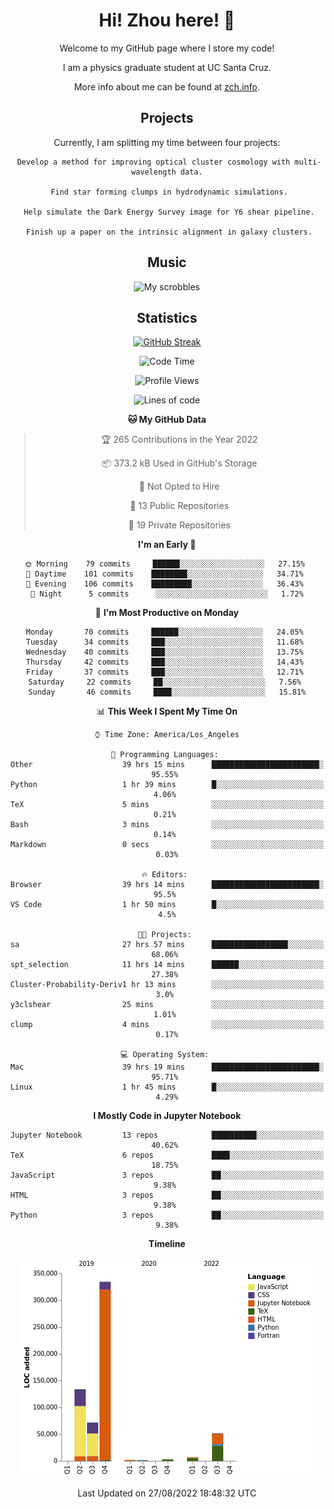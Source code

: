 <div align="center">
<h1> Hi! Zhou here! 👋 </h1>


Welcome to my GitHub page where I store my code! 

I am a physics graduate student at UC Santa Cruz. 

More info about me can be found at [zch.info](www.zch.info).

## Projects

Currently, I am splitting my time between four projects:
```
 Develop a method for improving optical cluster cosmology with multi-wavelength data.
 
 Find star forming clumps in hydrodynamic simulations.
 
 Help simulate the Dark Energy Survey image for Y6 shear pipeline.
 
 Finish up a paper on the intrinsic alignment in galaxy clusters.
```

## Music
![My scrobbles](https://lastfm-recently-played.vercel.app/api?user=zchvsre)


## Statistics

[![GitHub Streak](https://github-readme-streak-stats.herokuapp.com/?user=zhouconghao&theme=highcontrast)](https://git.io/streak-stats)

<!--START_SECTION:waka-->
![Code Time](http://img.shields.io/badge/Code%20Time-272%20hrs%2032%20mins-blue)

![Profile Views](http://img.shields.io/badge/Profile%20Views-9-blue)

![Lines of code](https://img.shields.io/badge/From%20Hello%20World%20I%27ve%20Written-604%20Thousand%20lines%20of%20code-blue)

**🐱 My GitHub Data** 

> 🏆 265 Contributions in the Year 2022
 > 
> 📦 373.2 kB Used in GitHub's Storage 
 > 
> 🚫 Not Opted to Hire
 > 
> 📜 13 Public Repositories 
 > 
> 🔑 19 Private Repositories  
 > 
**I'm an Early 🐤** 

```text
🌞 Morning    79 commits     ██████░░░░░░░░░░░░░░░░░░░   27.15% 
🌆 Daytime    101 commits    ████████░░░░░░░░░░░░░░░░░   34.71% 
🌃 Evening    106 commits    █████████░░░░░░░░░░░░░░░░   36.43% 
🌙 Night      5 commits      ░░░░░░░░░░░░░░░░░░░░░░░░░   1.72%

```
📅 **I'm Most Productive on Monday** 

```text
Monday       70 commits     ██████░░░░░░░░░░░░░░░░░░░   24.05% 
Tuesday      34 commits     ███░░░░░░░░░░░░░░░░░░░░░░   11.68% 
Wednesday    40 commits     ███░░░░░░░░░░░░░░░░░░░░░░   13.75% 
Thursday     42 commits     ███░░░░░░░░░░░░░░░░░░░░░░   14.43% 
Friday       37 commits     ███░░░░░░░░░░░░░░░░░░░░░░   12.71% 
Saturday     22 commits     ██░░░░░░░░░░░░░░░░░░░░░░░   7.56% 
Sunday       46 commits     ████░░░░░░░░░░░░░░░░░░░░░   15.81%

```


📊 **This Week I Spent My Time On** 

```text
⌚︎ Time Zone: America/Los_Angeles

💬 Programming Languages: 
Other                    39 hrs 15 mins      ████████████████████████░   95.55% 
Python                   1 hr 39 mins        █░░░░░░░░░░░░░░░░░░░░░░░░   4.06% 
TeX                      5 mins              ░░░░░░░░░░░░░░░░░░░░░░░░░   0.21% 
Bash                     3 mins              ░░░░░░░░░░░░░░░░░░░░░░░░░   0.14% 
Markdown                 0 secs              ░░░░░░░░░░░░░░░░░░░░░░░░░   0.03%

🔥 Editors: 
Browser                  39 hrs 14 mins      ████████████████████████░   95.5% 
VS Code                  1 hr 50 mins        █░░░░░░░░░░░░░░░░░░░░░░░░   4.5%

🐱‍💻 Projects: 
sa                       27 hrs 57 mins      █████████████████░░░░░░░░   68.06% 
spt_selection            11 hrs 14 mins      ██████░░░░░░░░░░░░░░░░░░░   27.38% 
Cluster-Probability-Deriv1 hr 13 mins        ░░░░░░░░░░░░░░░░░░░░░░░░░   3.0% 
y3clshear                25 mins             ░░░░░░░░░░░░░░░░░░░░░░░░░   1.01% 
clump                    4 mins              ░░░░░░░░░░░░░░░░░░░░░░░░░   0.17%

💻 Operating System: 
Mac                      39 hrs 19 mins      ████████████████████████░   95.71% 
Linux                    1 hr 45 mins        █░░░░░░░░░░░░░░░░░░░░░░░░   4.29%

```

**I Mostly Code in Jupyter Notebook** 

```text
Jupyter Notebook         13 repos            ██████████░░░░░░░░░░░░░░░   40.62% 
TeX                      6 repos             ████░░░░░░░░░░░░░░░░░░░░░   18.75% 
JavaScript               3 repos             ██░░░░░░░░░░░░░░░░░░░░░░░   9.38% 
HTML                     3 repos             ██░░░░░░░░░░░░░░░░░░░░░░░   9.38% 
Python                   3 repos             ██░░░░░░░░░░░░░░░░░░░░░░░   9.38%

```


**Timeline**

![Chart not found](https://raw.githubusercontent.com/zhouconghao/zhouconghao/main/charts/bar_graph.png) 


 Last Updated on 27/08/2022 18:48:32 UTC
<!--END_SECTION:waka-->

<!-- ![](https://raw.githubusercontent.com/zhouconghao/github-stats/master/generated/overview.svg#gh-dark-mode-only)
![](https://raw.githubusercontent.com/zhouconghao/github-stats/master/generated/overview.svg#gh-light-mode-only)

![](https://raw.githubusercontent.com/zhouconghao/github-stats/master/generated/languages.svg#gh-dark-mode-only)
![](https://raw.githubusercontent.com/zhouconghao/github-stats/master/generated/languages.svg#gh-light-mode-only) -->

</div>


<!--
**zchvsre/zchvsre** is a ✨ _special_ ✨ repository because its `README.md` (this file) appears on your GitHub profile.

Here are some ideas to get you started:

- 🔭 I’m currently working on ...
- 🌱 I’m currently learning ...
- 👯 I’m looking to collaborate on ...
- 🤔 I’m looking for help with ...
- 💬 Ask me about ...
- 📫 How to reach me: ...
- 😄 Pronouns: ...
- ⚡ Fun fact: ...
-->
 
 </p>
